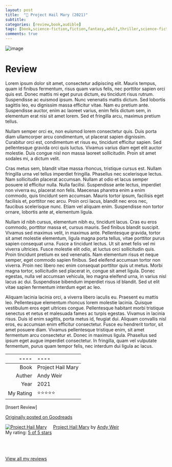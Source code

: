 ```yaml
---
layout: post
title:  "📖 Project Hail Mary (2021)"
subtitle:
categories: [review,book,audible]
tags: [book,science-fiction,fiction,fantasy,adult,thriller,science-fiction-fantasy,mystery,adventure,comedy,"2021",audible,andy weir,lorem ipsum]
comments: true
---
```


![image](https://images-na.ssl-images-amazon.com/images/S/compressed.photo.goodreads.com/books/1597695864i/54493401.jpg)

# Review

Lorem ipsum dolor sit amet, consectetur adipiscing elit. Mauris tempus, quam id finibus fermentum, risus quam varius felis, nec porttitor sapien orci quis est. Donec mattis mi eget purus dictum, eu tincidunt risus rutrum. Suspendisse ac euismod ipsum. Nunc venenatis mattis dictum. Sed lobortis sagittis leo, eu dignissim massa efficitur vitae. Nam eu pretium ante. Suspendisse auctor, enim ac laoreet varius, enim felis dictum sem, in elementum erat nisi sit amet lorem. Sed et fringilla arcu, maximus pretium tellus.

Nullam semper orci ex, non euismod lorem consectetur quis. Duis porta diam ullamcorper arcu condimentum, ut placerat sapien dignissim. Curabitur orci est, condimentum et risus eu, tincidunt efficitur sapien. Sed pellentesque gravida orci quis luctus. Vivamus varius diam eget elit auctor molestie. Duis congue nisl non massa laoreet sollicitudin. Proin sit amet sodales mi, a dictum velit.

Cras metus sem, blandit vitae massa rhoncus, tristique cursus est. Nullam fringilla urna vel tellus imperdiet fringilla. Phasellus nec scelerisque lectus. Nam sollicitudin placerat accumsan. Nullam at odio et lacus semper posuere id efficitur nulla. Nulla facilisi. Suspendisse ante lectus, imperdiet non viverra eu, placerat non felis. Maecenas pharetra enim a enim commodo, quis tincidunt sem accumsan. Mauris tortor ipsum, facilisis eget facilisis et, porttitor nec arcu. Proin orci lacus, blandit nec eros nec, faucibus scelerisque nunc. Etiam vel aliquam enim. Suspendisse non tortor ornare, lobortis ante at, elementum ligula.

Nullam id nibh cursus, elementum nibh eu, tincidunt lacus. Cras eu eros commodo, porttitor massa et, cursus mauris. Sed finibus blandit suscipit. Vivamus sed maximus velit, in maximus ante. Pellentesque gravida, tortor sit amet molestie elementum, ligula magna porta tellus, vitae porttitor purus sapien consequat urna. Fusce a tincidunt lectus. Ut sit amet felis vel mi viverra ultricies. Fusce molestie elit odio, at luctus orci sollicitudin quis. Proin tincidunt pretium ex sed venenatis. Nam elementum risus et neque semper, eget commodo sapien finibus. Sed eleifend accumsan tortor non viverra. Proin nec libero nec enim consequat porttitor quis ut metus. Morbi magna tortor, sollicitudin sed placerat in, congue sit amet ligula. Donec egestas, nulla vel accumsan vehicula, leo magna eleifend urna, in varius nisl lacus ac dui. Suspendisse bibendum imperdiet risus id blandit. Sed ut elit vitae sapien fermentum interdum eget ac leo.

Aliquam lacinia lacinia orci, a viverra libero iaculis eu. Praesent eu mattis leo. Pellentesque elementum rhoncus lorem molestie lacinia. Quisque vestibulum eros eget ultrices congue. Pellentesque habitant morbi tristique senectus et netus et malesuada fames ac turpis egestas. Vivamus in lacinia risus. Duis id enim sagittis, porta metus id, feugiat dui. Aliquam convallis nisl eros, eu accumsan enim efficitur consectetur. Fusce eu hendrerit tortor, sit amet posuere diam. Vivamus pellentesque tristique enim, sit amet fermentum arcu consectetur et. Donec in maximus ligula. Phasellus sed ipsum eget augue imperdiet consectetur. In fringilla, quam vel vulputate fermentum, purus quam tempor felis, nec interdum dui ligula ac lacus. 

----|----
--: | :--
Book | Project Hail Mary
Auther | Andy Weir
Year | 2021
My Rating | ⭐⭐⭐⭐⭐

[Insert Review]

[Originally posted on Goodreads](https://www.goodreads.com/review/show/4039914166)

<a href="https://www.goodreads.com/book/show/54493401-project-hail-mary" style="float: left; padding-right: 20px"><img border="0" alt="Project Hail Mary" src="https://i.gr-assets.com/images/S/compressed.photo.goodreads.com/books/1597695864l/54493401._SX98_.jpg" /></a><a href="https://www.goodreads.com/book/show/54493401-project-hail-mary">Project Hail Mary</a> by <a href="https://www.goodreads.com/author/show/6540057.Andy_Weir">Andy Weir</a><br/>
My rating: <a href="https://www.goodreads.com/review/show/4039914166">5 of 5 stars</a><br /><br />

<br/><br/>
<a href="https://www.goodreads.com/review/list/38832432-nick">View all my reviews</a>
